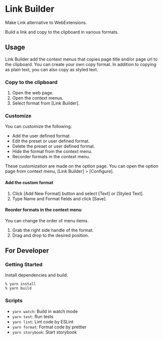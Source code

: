 # Link Builder

Make Link alternative to WebExtensions.

Build a link and copy to the clipboard in various formats.

## Usage

Link Builder add the context menus that copies page title and/or page url to the clipboard.
You can create your own copy format.
In addition to copying as plain text, you can also copy as styled text.

### Copy to the clipboard

1. Open the web page.
2. Open the context menus.
3. Select format from [Link Builder].

### Customize

You can customize the following:

* Add the user defined format.
* Edit the preset or user defined format.
* Delete the preset or user defined format.
* Hide the format from the context menu.
* Recorder formats in the context menu.

These customization are made on the option page.
You can open the option page from context menu, [Link Builder] > [Configure].

#### Add the custom format

1. Click [Add New Format] button and select [Text] or [Styled Text].
2. Type Name and Format fields and click [Save].

#### Reorder formats in the context menu

You can change the order of menu items.

1. Grab the right side handle of the format.
2. Drag and drop to the desired position.

## For Developer

### Getting Started

Install dependencies and build.

```
% yarn install
% yarn build
```

### Scripts

* `yarn watch`: Build in watch mode
* `yarn test`: Run tests
* `yarn lint`: Lint code by ESLint
* `yarn format`: Format code by prettier
* `yarn storybook`: Start storybook

